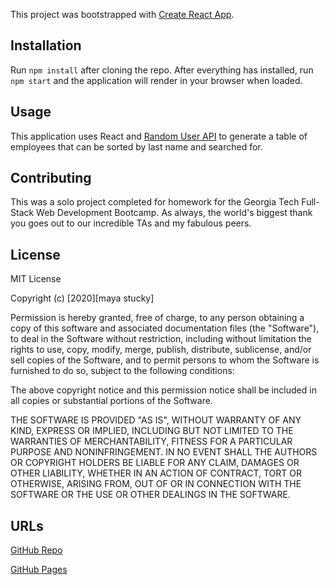This project was bootstrapped with [Create React App](https://github.com/facebook/create-react-app).
## Installation 

Run `npm install` after cloning the repo. After everything has installed, run `npm start` and the application will render in your browser when loaded. 

## Usage

This application uses React and [Random User API](https://randomuser.me/) to generate a table of employees that can be sorted by last name and searched for. 

## Contributing

This was a solo project completed for homework for the Georgia Tech Full-Stack Web Development Bootcamp. As always, the world's biggest thank you goes out to our incredible TAs and my fabulous peers. 

## License

MIT License

Copyright (c) [2020][maya stucky]

Permission is hereby granted, free of charge, to any person obtaining a copy of this software and associated documentation files (the "Software"), to deal in the Software without restriction, including without limitation the rights to use, copy, modify, merge, publish, distribute, sublicense, and/or sell copies of the Software, and to permit persons to whom the Software is furnished to do so, subject to the following conditions:

The above copyright notice and this permission notice shall be included in all copies or substantial portions of the Software.

THE SOFTWARE IS PROVIDED "AS IS", WITHOUT WARRANTY OF ANY KIND, EXPRESS OR IMPLIED, INCLUDING BUT NOT LIMITED TO THE WARRANTIES OF MERCHANTABILITY, FITNESS FOR A PARTICULAR PURPOSE AND NONINFRINGEMENT. IN NO EVENT SHALL THE AUTHORS OR COPYRIGHT HOLDERS BE LIABLE FOR ANY CLAIM, DAMAGES OR OTHER LIABILITY, WHETHER IN AN ACTION OF CONTRACT, TORT OR OTHERWISE, ARISING FROM, OUT OF OR IN CONNECTION WITH THE SOFTWARE OR THE USE OR OTHER DEALINGS IN THE SOFTWARE.

## URLs

[GitHub Repo](https://github.com/mayastucky/19-gt-employee-directory)

[GitHub Pages](https://mayastucky.github.io/19-gt-employee-directory/)